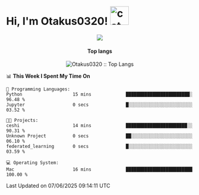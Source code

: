 <h1> Hi, I'm Otakus0320! <img src="https://media.giphy.com/media/mGcNjsfWAjY5AEZNw6/giphy.gif" width="50" alt="cat"></h1>

<p align="center"><a href="https://wakatime.com/@044d69d0-1253-4f60-96b6-5d19a0f9dde5"><img src="https://wakatime.com/badge/user/044d69d0-1253-4f60-96b6-5d19a0f9dde5.svg" /></a></p>

<h4 align="center">Top langs</h4>

<p align="center"><img src="https://github-readme-stats.vercel.app/api/top-langs/?username=Otakus0320&langs_count=10&theme=tokyonight&layout=compact&timestamp={{random_number}}" alt="Otakus0320 :: Top Langs" /></p>

<!--START_SECTION:waka-->
📊 **This Week I Spent My Time On** 

```text
💬 Programming Languages: 
Python                   15 mins             ████████████████████████░   96.48 % 
Jupyter                  0 secs              █░░░░░░░░░░░░░░░░░░░░░░░░   03.52 % 

🐱‍💻 Projects: 
ceshi                    14 mins             ███████████████████████░░   90.31 % 
Unknown Project          0 secs              ██░░░░░░░░░░░░░░░░░░░░░░░   06.10 % 
federated_learning       0 secs              █░░░░░░░░░░░░░░░░░░░░░░░░   03.59 % 

💻 Operating System: 
Mac                      16 mins             █████████████████████████   100.00 % 
```


 Last Updated on 07/06/2025 09:14:11 UTC
<!--END_SECTION:waka-->
